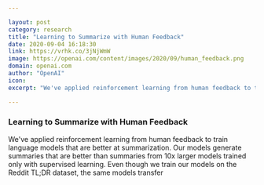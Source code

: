 ```yaml
---

layout: post
category: research
title: "Learning to Summarize with Human Feedback"
date: 2020-09-04 16:18:30
link: https://vrhk.co/3jNjWmW
image: https://openai.com/content/images/2020/09/human_feedback.png
domain: openai.com
author: "OpenAI"
icon: 
excerpt: "We've applied reinforcement learning from human feedback to train language models that are better at summarization. Our models generate summaries that are better than summaries from 10x larger models trained only with supervised learning. Even though we train our models on the Reddit TL;DR dataset, the same models transfer"

---
```


### Learning to Summarize with Human Feedback

We've applied reinforcement learning from human feedback to train language models that are better at summarization. Our models generate summaries that are better than summaries from 10x larger models trained only with supervised learning. Even though we train our models on the Reddit TL;DR dataset, the same models transfer